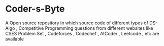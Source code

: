 # Coder-s-Byte
A Open source repository in which source code of different types of DS-Algo , Competitive Programming  questions from different websites like CSES Problem Set , Codeforces , Codechef , AtCoder , Leetcode  , etc are available
